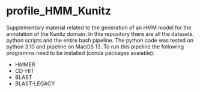 # profile_HMM_Kunitz
Supplementary material related to the generation of an HMM model for the annotation of the Kunitz domain. 
In this repository there are all the datasets, python scripts and the entire bash pipeline. 
The python code was tested on python 3.10 and pipeline on MacOS 13. To run this pipeline the following programms need to be installed (conda packages avaiable):
- HMMER
- CD-HIT
- BLAST
- BLAST-LEGACY

